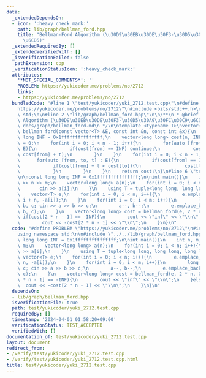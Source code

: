 ```yaml
---
data:
  _extendedDependsOn:
  - icon: ':heavy_check_mark:'
    path: lib/graph/bellman_ford.hpp
    title: "Bellman-Ford Algorithm (\u30D9\u30EB\u30DE\u30F3-\u30D5\u30A9\u30FC\u30C9\
      \u6CD5)"
  _extendedRequiredBy: []
  _extendedVerifiedWith: []
  _isVerificationFailed: false
  _pathExtension: cpp
  _verificationStatusIcon: ':heavy_check_mark:'
  attributes:
    '*NOT_SPECIAL_COMMENTS*': ''
    PROBLEM: https://yukicoder.me/problems/no/2712
    links:
    - https://yukicoder.me/problems/no/2712
  bundledCode: "#line 1 \"test/yukicoder/yuki_2712.test.cpp\"\n#define PROBLEM \"\
    https://yukicoder.me/problems/no/2712\"\n#include <bits/stdc++.h>\nusing namespace\
    \ std;\n\n#line 2 \"lib/graph/bellman_ford.hpp\"\n\n/**\n * @brief Bellman-Ford\
    \ Algorithm (\u30D9\u30EB\u30DE\u30F3-\u30D5\u30A9\u30FC\u30C9\u6CD5)\n * @docs\
    \ docs/graph/bellman_ford.md\n */\n\ntemplate <typename T>\nvector<long long>\
    \ bellman_ford(const vector<T> &E, const int &n, const int &x){\n    const long\
    \ long INF = 0x1fffffffffffffff;\n    vector<long long> cost(n, INF);\n    cost[x]\
    \ = 0;\n    for(int i = 0; i < n - 1; i++){\n        for(auto [from, to, t] :\
    \ E){\n            if(cost[from] == INF) continue;\n            cost[to] = min(cost[to],\
    \ cost[from] + t);\n        }\n    }\n    for(int i = 0; i < n - 1; i++){\n  \
    \      for(auto [from, to, t] : E){\n            if(cost[from] == INF) continue;\n\
    \            if(cost[from] + t < cost[to]){\n                cost[to] = -INF;\n\
    \            }\n        }\n    }\n    return cost;\n}\n#line 6 \"test/yukicoder/yuki_2712.test.cpp\"\
    \n\nconst long long INF = 0x1fffffffffffffff;\n\nint main(){\n    int n, m; cin\
    \ >> n >> m;\n    vector<long long> a(n);\n    for(int i = 0; i < n; i++){\n \
    \       cin >> a[i];\n    }\n    using T = tuple<long long, long long, long long>;\n\
    \    vector<T> e;\n    for(int i = 0; i < n; i++){\n        e.emplace_back(i,\
    \ i + n, -a[i]);\n    }\n    for(int i = 0; i < m; i++){\n        long long a,\
    \ b, c; cin >> a >> b >> c;\n        a--, b--;\n        e.emplace_back(a + n,\
    \ b, c);\n    }\n    vector<long long> cost = bellman_ford(e, 2 * n, 0);\n   \
    \ if(cost[2 * n - 1] == -INF){\n        cout << \"inf\" << \"\\n\";\n    }else{\n\
    \        cout << -cost[2 * n - 1] << \"\\n\";\n    }\n}\n"
  code: "#define PROBLEM \"https://yukicoder.me/problems/no/2712\"\n#include <bits/stdc++.h>\n\
    using namespace std;\n\n#include \"../../lib/graph/bellman_ford.hpp\"\n\nconst\
    \ long long INF = 0x1fffffffffffffff;\n\nint main(){\n    int n, m; cin >> n >>\
    \ m;\n    vector<long long> a(n);\n    for(int i = 0; i < n; i++){\n        cin\
    \ >> a[i];\n    }\n    using T = tuple<long long, long long, long long>;\n   \
    \ vector<T> e;\n    for(int i = 0; i < n; i++){\n        e.emplace_back(i, i +\
    \ n, -a[i]);\n    }\n    for(int i = 0; i < m; i++){\n        long long a, b,\
    \ c; cin >> a >> b >> c;\n        a--, b--;\n        e.emplace_back(a + n, b,\
    \ c);\n    }\n    vector<long long> cost = bellman_ford(e, 2 * n, 0);\n    if(cost[2\
    \ * n - 1] == -INF){\n        cout << \"inf\" << \"\\n\";\n    }else{\n      \
    \  cout << -cost[2 * n - 1] << \"\\n\";\n    }\n}\n"
  dependsOn:
  - lib/graph/bellman_ford.hpp
  isVerificationFile: true
  path: test/yukicoder/yuki_2712.test.cpp
  requiredBy: []
  timestamp: '2024-04-01 01:58:20+09:00'
  verificationStatus: TEST_ACCEPTED
  verifiedWith: []
documentation_of: test/yukicoder/yuki_2712.test.cpp
layout: document
redirect_from:
- /verify/test/yukicoder/yuki_2712.test.cpp
- /verify/test/yukicoder/yuki_2712.test.cpp.html
title: test/yukicoder/yuki_2712.test.cpp
---
```


